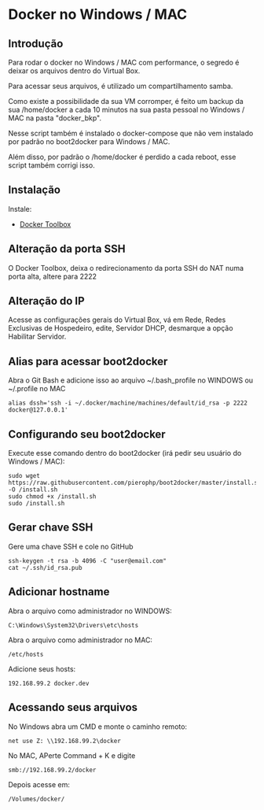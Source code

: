 # Docker no Windows / MAC

## Introdução
Para rodar o docker no Windows / MAC com performance, o segredo é deixar os arquivos dentro do Virtual Box.

Para acessar seus arquivos, é utilizado um compartilhamento samba.

Como existe a possibilidade da sua VM corromper, é feito um backup da sua /home/docker a cada 10 minutos na sua pasta pessoal no Windows / MAC na pasta "docker_bkp".

Nesse script também é instalado o docker-compose que não vem instalado por padrão no boot2docker para Windows / MAC.

Além disso, por padrão o /home/docker é perdido a cada reboot, esse script também corrigi isso.

## Instalação

Instale:
- <a href="https://www.docker.com/toolbox" target="_blank">Docker Toolbox</a>

## Alteração da porta SSH
O Docker Toolbox, deixa o redirecionamento da porta SSH do NAT numa porta alta, altere para 2222

## Alteração do IP
Acesse as configurações gerais do Virtual Box, vá em Rede, Redes Exclusivas de Hospedeiro, edite, Servidor DHCP, desmarque a opção Habilitar Servidor.

## Alias para acessar boot2docker

Abra o Git Bash e adicione isso ao arquivo ~/.bash_profile no WINDOWS ou ~/.profile no MAC

```
alias dssh='ssh -i ~/.docker/machine/machines/default/id_rsa -p 2222 docker@127.0.0.1'
```

## Configurando seu boot2docker
Execute esse comando dentro do boot2docker (irá pedir seu usuário do Windows / MAC):
```
sudo wget https://raw.githubusercontent.com/pierophp/boot2docker/master/install.sh -O /install.sh
sudo chmod +x /install.sh
sudo /install.sh
```

## Gerar chave SSH
Gere uma chave SSH e cole no GitHub
```
ssh-keygen -t rsa -b 4096 -C "user@email.com"
cat ~/.ssh/id_rsa.pub
```

## Adicionar hostname

Abra o arquivo como administrador no WINDOWS:
```
C:\Windows\System32\Drivers\etc\hosts
```

Abra o arquivo como administrador no MAC:
```
/etc/hosts
```

Adicione seus hosts:
```
192.168.99.2 docker.dev
```
## Acessando seus arquivos

No Windows abra um CMD e monte o caminho remoto:
```
net use Z: \\192.168.99.2\docker
```
No MAC, APerte Command + K e digite
```
smb://192.168.99.2/docker
```

Depois acesse em:
```
/Volumes/docker/
```
